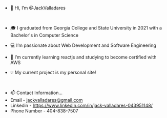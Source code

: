 - 👋 Hi, I’m @JackValladares
<br />

- 🎓 I graduated from Georgia College and State University in 2021 with a Bachelor's in Computer Science

- 💻 I’m passionate about Web Development and Software Engineering

- 🌱 I’m currently learning reactjs and studying to become certified with AWS

- 💡 My current project is my personal site!

<br />

- 📫 Contact Information...
- Email - jackvalladares@gmail.com
- Linkedin - https://www.linkedin.com/in/jack-valladares-043951148/
- Phone Number - 404-838-7507

<!---
JackValladares/JackValladares is a ✨ special ✨ repository because its `README.md` (this file) appears on your GitHub profile.
You can click the Preview link to take a look at your changes.
--->
